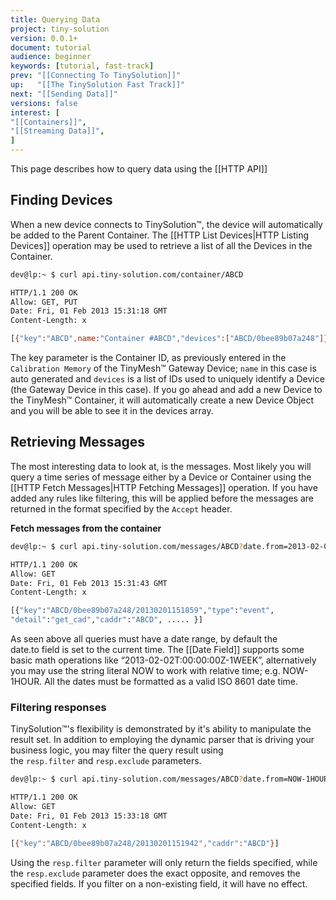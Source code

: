 ```yaml
---
title: Querying Data
project: tiny-solution
version: 0.0.1+
document: tutorial
audience: beginner
keywords: [tutorial, fast-track]
prev: "[[Connecting To TinySolution]]"
up:   "[[The TinySolution Fast Track]]"
next: "[[Sending Data]]"
versions: false
interest: [
"[[Containers]]",
"[[Streaming Data]]",
]
---
```


This page describes how to query data using the [[HTTP API]]

## Finding Devices

When a new device connects to TinySolution™, the device will automatically
be added to the Parent Container. The [[HTTP List Devices|HTTP Listing Devices]]
operation may be used to retrieve a list of all the Devices in the Container.

```bash
dev@lp:~ $ curl api.tiny-solution.com/container/ABCD

HTTP/1.1 200 OK
Allow: GET, PUT
Date: Fri, 01 Feb 2013 15:31:18 GMT
Content-Length: x

[{"key":"ABCD",name:"Container #ABCD","devices":["ABCD/0bee89b07a248"]}]
```

The key parameter is the Container ID, as previously entered in the
`Calibration Memory` of the TinyMesh™ Gateway Device; `name` in this
case is auto generated and `devices` is a list of IDs used to uniquely
identify a Device (the Gateway Device in this case). If you go ahead
and add a new Device to the TinyMesh™ Container, it will automatically
create a new Device Object and you will be able to see it in the devices array.

## Retrieving Messages

The most interesting data to look at, is the messages. Most likely you
will query a time series of message either by a Device or Container
using the [[HTTP Fetch Messages|HTTP Fetching Messages]] operation.
If you have added any rules like filtering, this will be applied
before the messages are returned in the format specified by the `Accept` header.

**Fetch messages from the container**

```bash
dev@lp:~ $ curl api.tiny-solution.com/messages/ABCD?date.from=2013-02-02T00:00:00Z

HTTP/1.1 200 OK
Allow: GET
Date: Fri, 01 Feb 2013 15:31:43 GMT
Content-Length: x

[{"key":"ABCD/0bee89b07a248/20130201151859","type":"event",
"detail":"get_cad","caddr":"ABCD", ..... }]
```

As seen above all queries must have a date range, by default the 
date.to field is set to the current time. The [[Date Field]] supports
some basic math operations like “2013-02-02T:00:00:00Z-1WEEK”, alternatively you
may use the string literal NOW to work with relative time; e.g.
NOW-1HOUR. All the dates must be formatted as a valid ISO 8601 date time.

### Filtering responses

TinySolution™'s flexibility is demonstrated by it's ability to
manipulate the result set. In addition to employing the dynamic parser
that is driving your business logic, you may filter the query result
using the `resp.filter` and `resp.exclude` parameters.

```bash
dev@lp:~ $ curl api.tiny-solution.com/messages/ABCD?date.from=NOW-1HOUR&resp.filter=key,caddr

HTTP/1.1 200 OK
Allow: GET
Date: Fri, 01 Feb 2013 15:33:18 GMT
Content-Length: x

[{"key":"ABCD/0bee89b07a248/20130201151942","caddr":"ABCD"}]
```

Using the `resp.filter` parameter will only return the fields specified,
while the `resp.exclude` parameter does the exact opposite, and removes
the specified fields. If you filter on a non-existing field, it will
have no effect.
